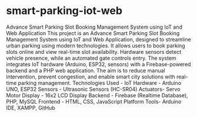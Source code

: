 # smart-parking-iot-web
Advance Smart Parking Slot Booking Management System using IoT and Web Application
This project is an Advance Smart Parking Slot Booking Management System using IoT and Web Application, designed to streamline urban parking using modern technologies. It allows users to book parking slots online and view real-time slot availability. Hardware sensors detect vehicle presence, while an automated gate controls entry. The system integrates IoT hardware (Arduino, ESP32, sensors) with a Firebase-powered backend and a PHP web application.
The aim is to reduce manual intervention, prevent congestion, and enable smart city solutions with real-time parking management.
Technologies Used - IoT Hardware -	Arduino UNO, ESP32
Sensors -	Ultrasonic Sensors (HC-SR04)
Actuators- Servo Motor
Display -	16x2 LCD Display
Backend	- Firebase (Realtime Database), PHP, MySQL
Frontend -	HTML, CSS, JavaScript
Platform Tools- Arduino IDE, XAMPP, GitHub
